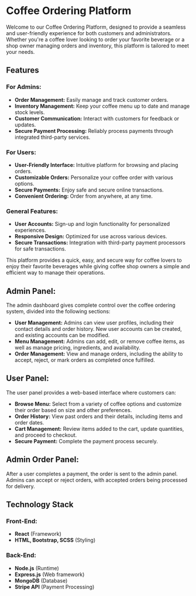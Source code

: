 # Coffee Ordering Platform

Welcome to our Coffee Ordering Platform, designed to provide a seamless and user-friendly experience for both customers and administrators. Whether you're a coffee lover looking to order your favorite beverage or a shop owner managing orders and inventory, this platform is tailored to meet your needs.

## Features

### For Admins:
- **Order Management:** Easily manage and track customer orders.
- **Inventory Management:** Keep your coffee menu up to date and manage stock levels.
- **Customer Communication:** Interact with customers for feedback or updates.
- **Secure Payment Processing:** Reliably process payments through integrated third-party services.

### For Users:
- **User-Friendly Interface:** Intuitive platform for browsing and placing orders.
- **Customizable Orders:** Personalize your coffee order with various options.
- **Secure Payments:** Enjoy safe and secure online transactions.
- **Convenient Ordering:** Order from anywhere, at any time.

### General Features:
- **User Accounts:** Sign-up and login functionality for personalized experiences.
- **Responsive Design:** Optimized for use across various devices.
- **Secure Transactions:** Integration with third-party payment processors for safe transactions.

This platform provides a quick, easy, and secure way for coffee lovers to enjoy their favorite beverages while giving coffee shop owners a simple and efficient way to manage their operations.

## Admin Panel:
The admin dashboard gives complete control over the coffee ordering system, divided into the following sections:

- **User Management:** Admins can view user profiles, including their contact details and order history. New user accounts can be created, and existing accounts can be modified.
- **Menu Management:** Admins can add, edit, or remove coffee items, as well as manage pricing, ingredients, and availability.
- **Order Management:** View and manage orders, including the ability to accept, reject, or mark orders as completed once fulfilled.

## User Panel:
The user panel provides a web-based interface where customers can:

- **Browse Menu:** Select from a variety of coffee options and customize their order based on size and other preferences.
- **Order History:** View past orders and their details, including items and order dates.
- **Cart Management:** Review items added to the cart, update quantities, and proceed to checkout.
- **Secure Payment:** Complete the payment process securely.

## Admin Order Panel:
After a user completes a payment, the order is sent to the admin panel. Admins can accept or reject orders, with accepted orders being processed for delivery.

## Technology Stack

### Front-End:
- **React** (Framework)
- **HTML, Bootstrap, SCSS** (Styling)

### Back-End:
- **Node.js** (Runtime)
- **Express.js** (Web framework)
- **MongoDB** (Database)
- **Stripe API** (Payment Processing)
